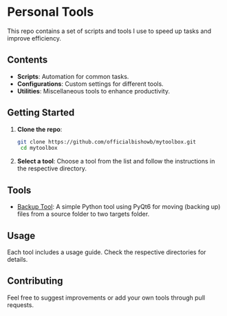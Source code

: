 # Personal Tools

This repo contains a set of scripts and tools I use to speed up tasks and improve efficiency.

## Contents

- **Scripts**: Automation for common tasks.
- **Configurations**: Custom settings for different tools.
- **Utilities**: Miscellaneous tools to enhance productivity.

## Getting Started

1. **Clone the repo**:
   ```bash
   git clone https://github.com/officialbishowb/mytoolbox.git
    cd mytoolbox
    ```

2. **Select a tool**:
   Choose a tool from the list and follow the instructions in the respective directory.


## Tools

- [Backup Tool](backup_tool/README.md): A simple Python tool using PyQt6 for moving (backing up) files from a source folder to two targets folder.


## Usage

Each tool includes a usage guide. Check the respective directories for details.

## Contributing
Feel free to suggest improvements or add your own tools through pull requests.